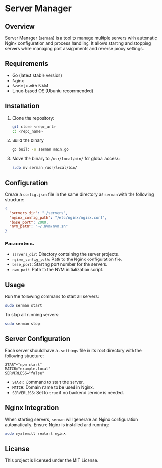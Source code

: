 # Server Manager

## Overview
Server Manager (`serman`) is a tool to manage multiple servers with automatic Nginx configuration and process handling. It allows starting and stopping servers while managing port assignments and reverse proxy settings.

## Requirements
- Go (latest stable version)
- Nginx
- Node.js with NVM
- Linux-based OS (Ubuntu recommended)

## Installation
1. Clone the repository:
   ```sh
   git clone <repo_url>
   cd <repo_name>
   ```
2. Build the binary:
   ```sh
   go build -o serman main.go
   ```
3. Move the binary to `/usr/local/bin/` for global access:
   ```sh
   sudo mv serman /usr/local/bin/
   ```

## Configuration
Create a `config.json` file in the same directory as `serman` with the following structure:
```json
{
  "servers_dir": "./servers",
  "nginx_config_path": "/etc/nginx/nginx.conf",
  "base_port": 2000,
  "nvm_path": "~/.nvm/nvm.sh"
}
```

### Parameters:
- `servers_dir`: Directory containing the server projects.
- `nginx_config_path`: Path to the Nginx configuration file.
- `base_port`: Starting port number for the servers.
- `nvm_path`: Path to the NVM initialization script.

## Usage
Run the following command to start all servers:
```sh
sudo serman start
```
To stop all running servers:
```sh
sudo serman stop
```

## Server Configuration
Each server should have a `.settings` file in its root directory with the following structure:
```
START="npm start"
MATCH="example.local"
SERVERLESS="false"
```
- `START`: Command to start the server.
- `MATCH`: Domain name to be used in Nginx.
- `SERVERLESS`: Set to `true` if no backend service is needed.

## Nginx Integration
When starting servers, `serman` will generate an Nginx configuration automatically. Ensure Nginx is installed and running:
```sh
sudo systemctl restart nginx
```

## License
This project is licensed under the MIT License.

